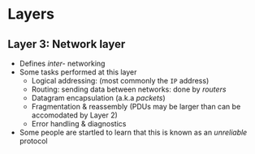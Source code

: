 # Layers
## Layer 3: Network layer
* Defines _inter-_ networking
* Some tasks performed at this layer
  * Logical addressing: (most commonly the `IP` address)
  * Routing: sending data between networks: done by _routers_
  * Datagram encapsulation (a.k.a _packets_)
  * Fragmentation & reassembly (PDUs may be larger than can be accomodated by Layer 2)
  * Error handling & diagnostics
* Some people are startled to learn that this is known as an _unreliable_ protocol  
